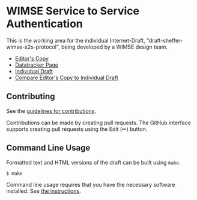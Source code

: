 # WIMSE Service to Service Authentication

This is the working area for the individual Internet-Draft, "draft-sheffer-wimse-s2s-protocol", being developed by a WIMSE design team.

* [Editor's Copy](https://yaronf.github.io/wimse-s2s/#go.draft-sheffer-wimse-s2s-protocol.html)
* [Datatracker Page](https://datatracker.ietf.org/doc/draft-sheffer-wimse-s2s-protocol)
* [Individual Draft](https://datatracker.ietf.org/doc/html/draft-sheffer-wimse-s2s-protocol)
* [Compare Editor's Copy to Individual Draft](https://yaronf.github.io/wimse-s2s/#go.draft-sheffer-wimse-s2s-protocol.diff)


## Contributing

See the
[guidelines for contributions](https://github.com/yaronf/wimse-s2s/blob/main/CONTRIBUTING.md).

Contributions can be made by creating pull requests.
The GitHub interface supports creating pull requests using the Edit (✏) button.


## Command Line Usage

Formatted text and HTML versions of the draft can be built using `make`.

```sh
$ make
```

Command line usage requires that you have the necessary software installed.  See
[the instructions](https://github.com/martinthomson/i-d-template/blob/main/doc/SETUP.md).

